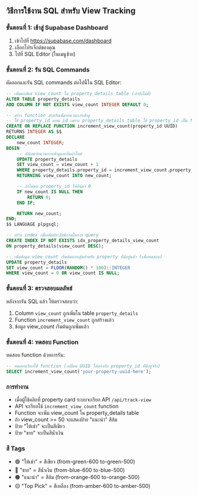 ## วิธีการใช้งาน SQL สำหรับ View Tracking

### ขั้นตอนที่ 1: เข้าสู่ Supabase Dashboard

1. เข้าไปที่ https://supabase.com/dashboard
2. เลือกโปรเจ็กต์ของคุณ
3. ไปที่ SQL Editor (ในเมนูซ้าย)

### ขั้นตอนที่ 2: รัน SQL Commands

คัดลอกและรัน SQL commands ต่อไปนี้ใน SQL Editor:

```sql
-- เพิ่มคอลัมน์ view_count ใน property_details table (ถ้ายังไม่มี)
ALTER TABLE property_details
ADD COLUMN IF NOT EXISTS view_count INTEGER DEFAULT 0;

-- สร้าง function สำหรับเพิ่มจำนวนการเข้าดู
-- ใช้ property_id แทน id เพราะ property_details table ใช้ property_id เป็น foreign key
CREATE OR REPLACE FUNCTION increment_view_count(property_id UUID)
RETURNS INTEGER AS $$
DECLARE
    new_count INTEGER;
BEGIN
    -- อัปเดตจำนวนการเข้าดูและคืนค่าใหม่
    UPDATE property_details
    SET view_count = view_count + 1
    WHERE property_details.property_id = increment_view_count.property_id
    RETURNING view_count INTO new_count;

    -- ถ้าไม่พบ property_id ให้คืนค่า 0
    IF new_count IS NULL THEN
        RETURN 0;
    END IF;

    RETURN new_count;
END;
$$ LANGUAGE plpgsql;

-- สร้าง index เพื่อเพิ่มประสิทธิภาพในการ query
CREATE INDEX IF NOT EXISTS idx_property_details_view_count
ON property_details(view_count DESC);

-- เพิ่มข้อมูล view_count เริ่มต้นแบบสุ่มสำหรับ property ที่มีอยู่แล้ว (เพื่อทดสอบ)
UPDATE property_details
SET view_count = FLOOR(RANDOM() * 100)::INTEGER
WHERE view_count = 0 OR view_count IS NULL;
```

### ขั้นตอนที่ 3: ตรวจสอบผลลัพธ์

หลังจากรัน SQL แล้ว ให้ตรวจสอบว่า:

1. Column `view_count` ถูกเพิ่มใน table `property_details`
2. Function `increment_view_count` ถูกสร้างแล้ว
3. ข้อมูล view_count เริ่มต้นถูกเพิ่มแล้ว

### ขั้นตอนที่ 4: ทดสอบ Function

ทดสอบ function ด้วยการรัน:

```sql
-- ทดสอบเรียกใช้ function (เปลี่ยน UUID ให้ตรงกับ property_id ที่มีอยู่จริง)
SELECT increment_view_count('your-property-uuid-here');
```

### การทำงาน

- เมื่อผู้ใช้คลิกที่ property card ระบบจะเรียก API `/api/track-view`
- API จะเรียกใช้ `increment_view_count` function
- Function จะเพิ่ม view_count ใน property_details table
- ถ้า view_count >= 50 จะแสดงป้าย "แนะนำ" สีส้ม
- ป้าย "ให้เช่า" จะเป็นสีเขียว
- ป้าย "ขาย" จะเป็นสีน้ำเงิน

### สี Tags

- 🟢 "ให้เช่า" = สีเขียว (from-green-600 to-green-500)
- 🔵 "ขาย" = สีน้ำเงิน (from-blue-600 to-blue-500)
- 🟠 "แนะนำ" = สีส้ม (from-orange-600 to-orange-500)
- 🟡 "Top Pick" = สีเหลือง (from-amber-600 to-amber-500)

